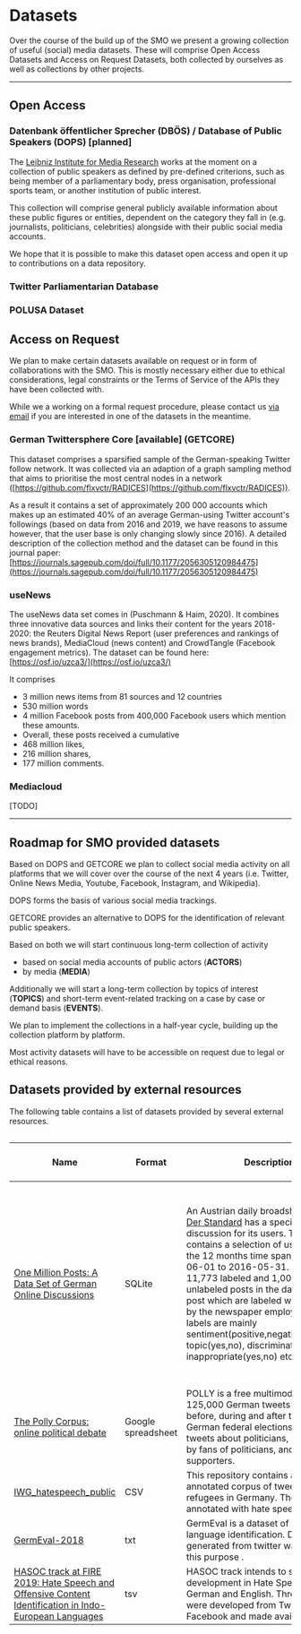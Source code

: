# Datasets

Over the course of the build up of the SMO we present a growing collection of useful (social) media datasets. These will comprise Open Access Datasets and Access on Request Datasets, both collected by ourselves as well as collections by other projects.

***

## Open Access

### Datenbank öffentlicher Sprecher (DBÖS) / Database of Public Speakers (DOPS) [planned]

The [Leibniz Institute for Media Research](https://leibniz-hbi.de) works at the moment on a collection of public speakers as defined by pre-defined criterions, such as being member of a parliamentary body, press organisation, professional sports team, or another institution of public interest.

This collection will comprise general publicly available information about these public figures or entities, dependent on the category they fall in (e.g. journalists, politicians, celebrities) alongside with their public social media accounts.

We hope that it is possible to make this dataset open access and open it up to contributions on a data repository.

### Twitter Parliamentarian Database


### POLUSA Dataset


## Access on Request

We plan to make certain datasets available on request or in form of collaborations with the SMO. This is mostly necessary either due to ethical considerations, legal constraints or the Terms of Service of the APIs they have been collected with.

While we a working on a formal request procedure, please contact us [via email](mailto:smo@leibniz-hbi.de) if you are interested in one of the datasets in the meantime.

### German Twittersphere Core [available] (GETCORE)

This dataset comprises a sparsified sample of the German-speaking Twitter follow network. It was collected via an adaption of a graph sampling method that aims to prioritise the most central nodes in a network ([https://github.com/flxvctr/RADICES](https://github.com/flxvctr/RADICES)).

As a result it contains a set of approximately 200 000 accounts which makes up an estimated 40% of an average German-using Twitter account's followings (based on data from 2016 and 2019, we have reasons to assume however, that the user base is only changing slowly since 2016). A detailed description of the collection method and the dataset can be found in this journal paper: [https://journals.sagepub.com/doi/full/10.1177/2056305120984475](https://journals.sagepub.com/doi/full/10.1177/2056305120984475)

### useNews 

The useNews data set comes in (Puschmann & Haim, 2020). It combines three innovative data sources and links their content for the years 2018-2020: the Reuters Digital News Report (user preferences and rankings of news brands), MediaCloud (news content) and CrowdTangle (Facebook engagement metrics). The dataset can be found here: [https://osf.io/uzca3/](https://osf.io/uzca3/)

It comprises

* 3 million news items from 81 sources and 12 countries
* 530 million words
* 4 million Facebook posts from 400,000 Facebook users which mention these amounts.
* Overall, these posts received a cumulative
* 468 million likes,
* 216 million shares,
* 177 million comments.

### Mediacloud

[TODO]

***

## Roadmap for SMO provided datasets

Based on DOPS and GETCORE we plan to collect social media activity on all platforms that we will cover over the course of the next 4 years (i.e. Twitter, Online News Media, Youtube, Facebook, Instagram, and Wikipedia).

DOPS forms the basis of various social media trackings.

GETCORE provides an alternative to DOPS for the identification of relevant public speakers.

Based on both we will start continuous long-term collection of activity

* based on social media accounts of public actors (__ACTORS__)
* by media (__MEDIA__)

Additionally we will start a long-term collection by topics of interest (__TOPICS__) and short-term event-related tracking on a case by case or demand basis (__EVENTS__).

We plan to implement the collections in a half-year cycle, building up the collection platform by platform.

Most activity datasets will have to be accessible on request due to legal or ethical reasons.

## Datasets provided by external resources

The following table contains a list of datasets provided by several external resources.

<div style="overflow-x: scroll" markdown="1">

| Name                                                         | Format                | Description                                                  | Platform                      | Provider                                                     | Open  Access | Dataset  link                                                | Release  Year | Sizes/Number  of observation | Keywords                                                     |
| ------------------------------------------------------------ | --------------------- | ------------------------------------------------------------ | ----------------------------- | ------------------------------------------------------------ | ------------ | ------------------------------------------------------------ | ------------- | ---------------------------- | ------------------------------------------------------------ |
| [One   Million Posts: A Data Set of German Online Discussions](https://ofai.github.io/million-post-corpus/) | SQLite                | An  Austrian daily broadsheet called[   ](https://www.derstandard.at/consent/tcf/)[Der Standard](https://www.derstandard.at/consent/tcf/) has a specific section for  discussion for its users. This data set contains a selection of user posts  from the 12 months time span from 2015-06-01 to 2016-05-31. There are 11,773  labeled and 1,000,000 unlabeled posts in the data set.The post which are  labeled were annotated by the newspaper employee.Annotated labels are mainly  sentiment(positive,negative,neutral),off topic(yes,no),  discriminating(yes,no), inappropriate(yes,no) etcs. | Austrian  newspaper websites. | Dietmar Schabus,  Marcin Skowron, Martin Trapp               | Y            | [https://github.com/OFAI/million-post-corpus/releases/download/v1.0.0/million_post_corpus.tar.bz2](https://github.com/OFAI/million-post-corpus/releases/download/v1.0.0/million_post_corpus.tar.bz2) | 2017          | 339  Mb/1,011,773            | Development, deployment and usability  testing of a Natural Language Processing (NLP) and Information Retrieval  system that supports the moderation of user comments on a large newspaper  website |
| [The  Polly Corpus: online political debate](http://www.organisms.be/downloads/polly.pdf) | Google  spreadsheet   | POLLY  is a free multimodal corpus with 125,000 German tweets posted before, during  and after the 2017 German federal elections. It includes tweets about  politicians, by politicians, by fans of politicians, and by far-right  supporters. | Twitter                       | Tom  De Smedt , Sylvia Jaki                                  | Y            | [Spreadsheet](https://docs.google.com/spreadsheets/d/1c5peNMjt24U0FcEMSj8gD_JjzumqXTWbPWa_yb2nNt0/edit#gid=1445690638)[ ](https://drive.google.com/drive/folders/1uhx_NotkG3KTc2yU3-FjnlhBj5e07rcs)[Images](https://drive.google.com/drive/folders/1uhx_NotkG3KTc2yU3-FjnlhBj5e07rcs) | 2017          | 125,000                      | Political  discourse, hate speech                            |
| [IWG_hatespeech_public](https://github.com/UCSM-DUE/IWG_hatespeech_public) | CSV                   | This  repository contains a German, annotated corpus of tweets regarding refugees  in Germany. The tweets are annotated with hate speech ratings. | Twitter                       | [User-Centred Social   Media(UCSM)](https://www.ucsm.info/)  | Y            | [https://github.com/UCSM-DUE/IWG_hatespeech_public/blob/master/german%20hatespeech%20refugees.csv](https://github.com/UCSM-DUE/IWG_hatespeech_public/blob/master/german-hatespeech-refugees.csv) | 2019          | -                            | Hate  speech, tweets about refugees                          |
| [GermEval-2018](https://github.com/uds-lsv/GermEval-2018-Data) | txt    | GermEval  is a dataset of offensive language identification. Data generated from  twitter was used for this purpose . | Twitter                       | Josef Ruppenhofer, Melanie Siegel, Michael Wiegand           | Y            | [Test sets](https://github.com/uds-lsv/GermEval-2018-Data/blob/master/germeval2018.test.txt) ,  [Train  sets](https://github.com/uds-lsv/GermEval-2018-Data/blob/master/germeval2018.training.txt) | 2018          | 8541  tweets                 | Offensive  language, Text classification                     |
| [HASOC  track at FIRE 2019: Hate Speech and Offensive Content Identification in  Indo-European Languages](https://hasocfire.github.io/hasoc/2019/index.html) | tsv                   | HASOC  track intends to stimulate development in Hate Speech for Hindi, German and  English. Three datasets were developed from Twitter and Facebook and made  available | Twitter  and Facebook         | Hate  speech and offensive content identification in into european language(HASOC) | Y            | [https://hasocfire.github.io/hasoc/2019/files/german_dataset.zip](https://hasocfire.github.io/hasoc/2019/files/german_dataset.zip) | 2019          | 7,005                        | Hate  speech                                                 |

</div>

